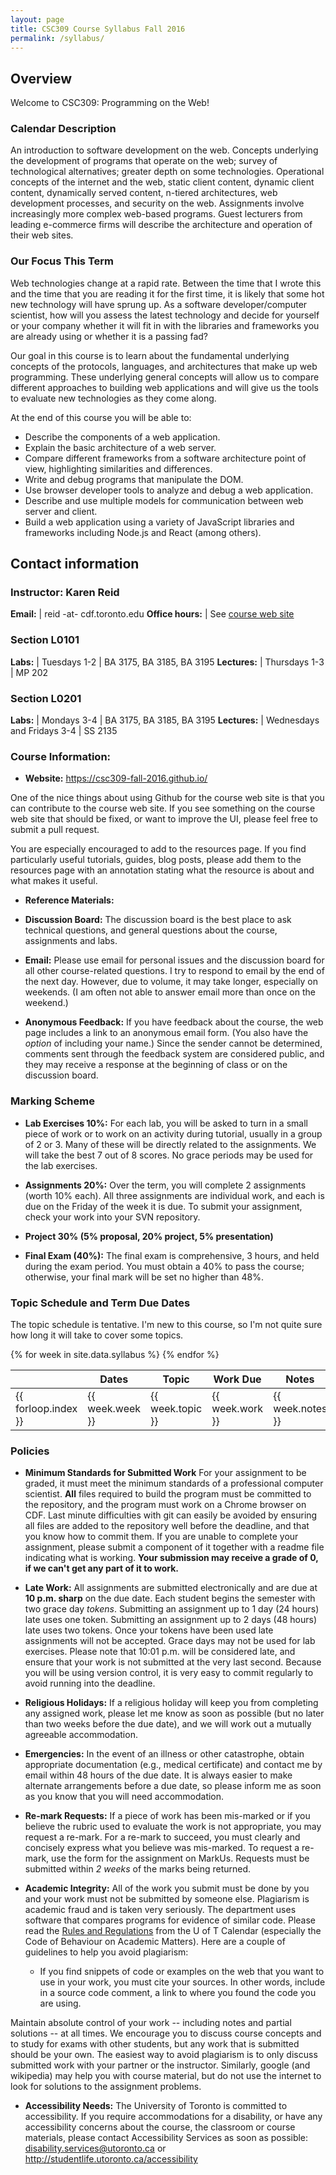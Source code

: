 ```yaml
---
layout: page
title: CSC309 Course Syllabus Fall 2016
permalink: /syllabus/
---
```


## Overview

Welcome to CSC309: Programming on the Web!

### Calendar Description

An introduction to software development on the web. Concepts underlying the development of programs that operate on the web; survey of technological alternatives; greater depth on some technologies. Operational concepts of the internet and the web, static client content, dynamic client content, dynamically served content, n-tiered architectures, web development processes, and security on the web. Assignments involve increasingly more complex web-based programs. Guest lecturers from leading e-commerce firms will describe the architecture and operation of their web sites.

### Our Focus This Term

Web technologies change at a rapid rate. Between the time that I wrote this and the time that you are reading it for the first time, it is likely that some hot new technology will have sprung up. As a software developer/computer scientist, how will you assess the latest technology and decide for yourself or your company whether it will fit in with the libraries and frameworks you are already using or whether it is a passing fad?

Our goal in this course is to learn about the fundamental underlying concepts of the protocols, languages, and architectures that make up web programming. These underlying general concepts will allow us to compare different approaches to building web applications and will give us the tools to evaluate new technologies as they come along.

At the end of this course you will be able to:

* Describe the components of a web application.
* Explain the basic architecture of a web server.
* Compare different frameworks from a software architecture point of view, highlighting similarities and differences.
* Write and debug programs that manipulate the DOM.
* Use browser developer tools to analyze and debug a web application.
* Describe and use multiple models for communication between web server and client.
* Build a web application using a variety of JavaScript libraries and frameworks including Node.js and React (among others).

## Contact information

### Instructor: Karen Reid

**Email:** | reid -at- cdf.toronto.edu
**Office hours:** | See [course web site](/)

### Section L0101

**Labs:**  |  Tuesdays 1-2 | BA 3175, BA 3185, BA 3195
**Lectures:**  |  Thursdays 1-3 | MP 202

### Section L0201

**Labs:** | Mondays 3-4 | BA 3175, BA 3185, BA 3195
**Lectures:** | Wednesdays and Fridays 3-4 | SS 2135

### Course Information:

- **Website:** <https://csc309-fall-2016.github.io/>

One of the nice things about using Github for the course web site is that you can contribute to the course web site. If you see something on the course web site that should be fixed, or want to improve the UI, please feel free to submit a pull request.

You are especially encouraged to add to the resources page.  If you find particularly useful tutorials, guides, blog posts, please add them to the resources page with an annotation stating what the resource is about and what makes it useful.

- **Reference Materials:**

- **Discussion Board:**
The discussion board is the best place to ask technical questions, and general questions about the course, assignments and labs.

- **Email:**
Please use email for personal issues and the discussion board for
all other course-related questions. I try to respond to email by the end of
the next day. However, due to volume, it may take longer, especially on
weekends. (I am often not able to answer email more than once on the weekend.)

- **Anonymous Feedback:**
If you have feedback about the course, the web page includes a link to an anonymous email form. (You also have the *option* of including your name.) Since the sender cannot be determined, comments sent through the feedback system are considered public, and they may receive a response at the beginning of class or on the discussion board.

### Marking Scheme
- **Lab Exercises 10%:**
For each lab, you will be asked to turn in a small piece of work or to work on an activity during tutorial, usually in a group of 2 or 3. Many of these will be directly related to the assignments. We will take the best 7 out of 8 scores.  No grace periods may be used for the lab exercises.

- **Assignments 20%:**
Over the term, you will complete 2 assignments (worth 10% each). All three assignments are individual work, and each is due on the Friday of the week it is due. To submit your assignment, check your work into your SVN repository.

- **Project 30% (5% proposal, 20% project, 5% presentation)**

- **Final Exam (40%):**
The final exam is comprehensive, 3 hours, and held during the exam period. You must obtain a 40% to pass the course; otherwise, your final mark will be set no higher than 48%.

### Topic Schedule and Term Due Dates

The topic schedule is tentative. I'm new to this course, so I'm not quite sure how long it will take to cover some topics.

<table>
  <thead>
    <tr>
      <th></th>
      <th>Dates</th>
      <th>Topic</th>
      <th>Work Due</th>
      <th>Notes</th>
    </tr>
  </thead>
  <tbody>
    {% for week in site.data.syllabus %}
      <tr>
        <td>{{ forloop.index }}</td>
        <td>{{ week.week }}</td>
        <td>{{ week.topic }}</td>
        <td>{{ week.work }}</td>
        <td>{{ week.notes }}</td>
      </tr>
    {% endfor %}
  </tbody>
</table>


### Policies

- **Minimum Standards for Submitted Work**
For your assignment to be graded, it must meet the minimum standards of a professional computer scientist. **All** files required to build the program must be committed to the repository, and the program must work on a Chrome browser on CDF. Last minute difficulties with git can easily be avoided by ensuring all files are added to the repository well before the deadline, and that you know how to commit them.  If you are unable to complete your assignment, please submit a component of it together with a readme file indicating what is working. **Your submission may receive a grade of 0, if we can't get any part of it to work.**

- **Late Work:**
All assignments are submitted electronically and are due at **10 p.m. sharp**
on the due date. Each student begins the semester with two grace day *tokens*.
Submitting an assignment up to 1 day (24 hours) late uses one token. Submitting
an assignment up to 2 days (48 hours) late uses two tokens. Once your tokens
have been used late assignments will not be accepted. Grace days may not be
used for lab exercises. Please note that 10:01 p.m. will be considered late, and
ensure that your work is not submitted at the very last second. Because you
will be using version control, it is very easy to commit regularly to avoid
running into the deadline.

- **Religious Holidays:**
If a religious holiday will keep you from completing any assigned work, please
let me know as soon as possible (but no later than two weeks before the due
date), and we will work out a mutually agreeable accommodation.

- **Emergencies:**
In the event of an illness or other catastrophe, obtain appropriate
documentation (e.g., medical certificate) and contact me by email within 48
hours of the due date. It is always easier to make alternate arrangements
before a due date, so please inform me as soon as you know that you will need
accommodation.

- **Re-mark Requests:**
If a piece of work has been mis-marked or if you believe the rubric used to
evaluate the work is not appropriate, you may request a re-mark. For a re-mark
to succeed, you must clearly and concisely express what you believe was
mis-marked. To request a re-mark, use the form for the assignment on MarkUs.
Requests must be submitted within *2 weeks* of the marks being returned.

- **Academic Integrity:**
All of the work you submit must be done by you and your work must not be
submitted by someone else. Plagiarism is academic fraud and is taken very
seriously. The department uses software that compares programs for evidence of
similar code. Please read the [Rules and
Regulations](http://www.governingcouncil.utoronto.ca/policies/behaveac.htm)
from the U of T Calendar (especially the Code of Behaviour on Academic
Matters). Here are a couple of guidelines to help you avoid plagiarism:
  - If you find snippets of code or examples on the web that you want to use in your work, you must cite your sources.  In other words, include in a source code comment, a link to where you found the code you are using.

Maintain absolute control of your work -- including notes and partial solutions
-- at all times. We encourage you to discuss course concepts and to study for
exams with other students, but any work that is submitted should be your own.
The easiest way to avoid plagiarism is to only discuss submitted work with your
partner or the instructor. Similarly, google (and wikipedia) may help you with
course material, but do not use the internet to look for solutions to the
assignment problems.

- **Accessibility Needs:**
The University of Toronto is committed to accessibility. If you require
accommodations for a disability, or have any accessibility concerns about the
course, the classroom or course materials, please contact Accessibility
Services as soon as possible: disability.services@utoronto.ca or <http://studentlife.utoronto.ca/accessibility>
